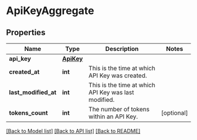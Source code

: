 # ApiKeyAggregate

## Properties
Name | Type | Description | Notes
------------ | ------------- | ------------- | -------------
**api_key** | [**ApiKey**](ApiKey.md) |  | 
**created_at** | **int** | This is the time at which API Key was created. | 
**last_modified_at** | **int** | This is the time at which API Key was last modified. | 
**tokens_count** | **int** | The number of tokens within an API Key. | [optional] 

[[Back to Model list]](../README.md#documentation-for-models) [[Back to API list]](../README.md#documentation-for-api-endpoints) [[Back to README]](../README.md)

